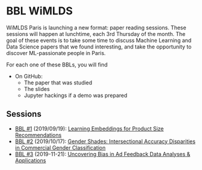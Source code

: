 # BBL WiMLDS

WiMLDS Paris is launching a new format: paper reading sessions. These sessions will happen at lunchtime, each 3rd Thursday of the month. The goal of these events is to take some time to discuss Machine Learning and Data Science papers that we found interesting, and take the opportunity to discover ML-passionate people in Paris.


For each one of these BBLs, you will find
* On GitHub:
  * The paper that was studied
  * The slides
  * Jupyter hackings if a demo was prepared

## Sessions

* [BBL #1](2019-09-19/Readme.md) (2019/09/19): [Learning Embeddings for Product Size Recommendations](https://bit.ly/2Z88rff)
* [BBL #2](2019-10-17/Readme.md) (2019/10/17): [Gender Shades: Intersectional Accuracy Disparities in Commercial Gender Classification](https://bit.ly/2lFtFTR)
* [BBL #3](2019-11-21/Readme.md) (2019-11-21): [Uncovering Bias in Ad Feedback Data Analyses & Applications](https://labtomarket.files.wordpress.com/2019/03/adfeedback.pdf)
